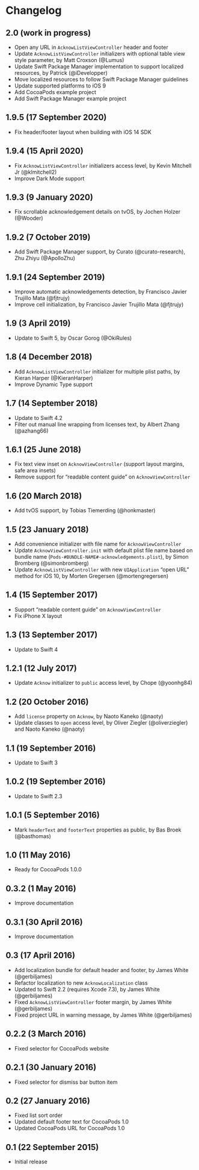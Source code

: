 # Changelog

## 2.0 (work in progress)

- Open any URL in `AcknowListViewController` header and footer
- Update `AcknowListViewController` initializers with optional table view style parameter, by Matt Croxson (@Lumus)
- Update Swift Package Manager implementation to support localized resources, by Patrick (@iDevelopper)
- Move localized resources to follow Swift Package Manager guidelines
- Update supported platforms to iOS 9
- Add CocoaPods example project
- Add Swift Package Manager example project


## 1.9.5 (17 September 2020)

- Fix header/footer layout when building with iOS 14 SDK


## 1.9.4 (15 April 2020)

- Fix `AcknowListViewController` initializers access level, by Kevin Mitchell Jr (@klmitchell2)
- Improve Dark Mode support


## 1.9.3 (9 January 2020)

- Fix scrollable acknowledgement details on tvOS, by Jochen Holzer (@Wooder)


## 1.9.2 (7 October 2019)

- Add Swift Package Manager support, by Curato (@curato-research), Zhu Zhiyu (@ApolloZhu)


## 1.9.1 (24 September 2019)

- Improve automatic acknowledgements detection, by Francisco Javier Trujillo Mata (@fjtrujy)
- Improve cell initialization, by Francisco Javier Trujillo Mata (@fjtrujy)


## 1.9 (3 April 2019)

- Update to Swift 5, by Oscar Gorog (@OkiRules)


## 1.8 (4 December 2018)

- Add `AcknowListViewController` initializer for multiple plist paths, by Kieran Harper (@KieranHarper)
- Improve Dynamic Type support


## 1.7 (14 September 2018)

- Update to Swift 4.2
- Filter out manual line wrapping from licenses text, by Albert Zhang (@azhang66)


## 1.6.1 (25 June 2018)

- Fix text view inset on `AcknowViewController` (support layout margins, safe area insets)
- Remove support for “readable content guide” on `AcknowViewController`


## 1.6 (20 March 2018)

- Add tvOS support, by Tobias Tiemerding (@honkmaster)


## 1.5 (23 January 2018)

- Add convenience initializer with file name for `AcknowViewController`
- Update `AcknowViewController.init` with default plist file name based on bundle name (`Pods-#BUNDLE-NAME#-acknowledgements.plist`), by Simon Bromberg (@simonbromberg)
- Update `AcknowListViewController` with new `UIApplication` “open URL” method for iOS 10, by Morten Gregersen (@mortengregersen)


## 1.4 (15 September 2017)

- Support “readable content guide” on `AcknowViewController`
- Fix iPhone X layout


## 1.3 (13 September 2017)

- Update to Swift 4


## 1.2.1 (12 July 2017)

- Update `Acknow` initializer to `public` access level, by Chope (@yoonhg84)


## 1.2 (20 October 2016)

- Add `license` property on `Acknow`, by Naoto Kaneko (@naoty)
- Update classes to `open` access level, by Oliver Ziegler (@oliverziegler) and Naoto Kaneko (@naoty)


## 1.1 (19 September 2016)

- Update to Swift 3


## 1.0.2 (19 September 2016)

- Update to Swift 2.3


## 1.0.1 (5 September 2016)

- Mark `headerText` and `footerText` properties as public, by Bas Broek (@basthomas)


## 1.0 (11 May 2016)

- Ready for CocoaPods 1.0.0


## 0.3.2 (1 May 2016)

- Improve documentation


## 0.3.1 (30 April 2016)

- Improve documentation


## 0.3 (17 April 2016)

- Add localization bundle for default header and footer, by James White (@gerbiljames)
- Refactor localization to new `AcknowLocalization` class
- Updated to Swift 2.2 (requires Xcode 7.3), by James White (@gerbiljames)
- Fixed `AcknowListViewController` footer margin, by James White (@gerbiljames)
- Fixed project URL in warning message, by James White (@gerbiljames)


## 0.2.2 (3 March 2016)

- Fixed selector for CocoaPods website


## 0.2.1 (30 January 2016)

- Fixed selector for dismiss bar button item


## 0.2 (27 January 2016)

- Fixed list sort order
- Updated default footer text for CocoaPods 1.0
- Updated CocoaPods URL for CocoaPods 1.0


## 0.1 (22 September 2015)

- Initial release
